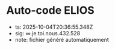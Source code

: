 # Auto-code ELIOS
- ts: 2025-10-04T20:36:55.348Z
- sig: ∞.je.toi.nous.432.528
- note: fichier généré automatiquement